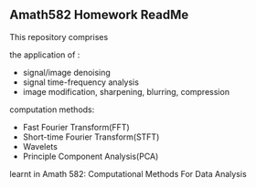 ## Amath582 Homework ReadMe

This repository comprises 

the application of :

* signal/image denoising
* signal time-frequency analysis
* image modification, sharpening, blurring, compression

computation methods:

* Fast Fourier Transform(FFT)
* Short-time Fourier Transform(STFT)
* Wavelets
* Principle Component Analysis(PCA)

learnt in Amath 582:  Computational Methods For Data Analysis



